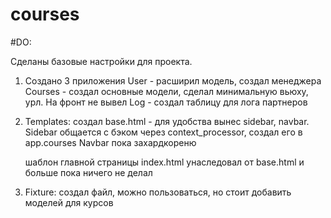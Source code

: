 # courses

#DO:

Сделаны базовые настройки для проекта.

1. Создано 3 приложения
    User - расширил модель, создал менеджера
    Courses - создал основные модели, сделал минимальную вьюху, урл. На фронт не вывел
    Log - создал таблицу для лога партнеров

2. Templates:
    создал base.html - для удобства вынес sidebar, navbar. Sidebar общается с бэком через context_processor, создал его в app.courses
                                                           Navbar пока захардкореню

    шаблон главной страницы index.html унаследовал от base.html и больше пока ничего не делал

3. Fixture:
    создал файл, можно пользоваться, но стоит добавить моделей для курсов


